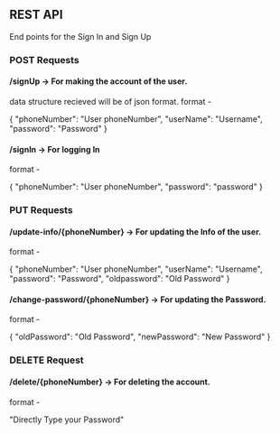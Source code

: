## REST API


End points for the Sign In and Sign Up  

### POST Requests

#### /signUp  ->  For making the account of the user.

data structure recieved will be of json format.
format -

{
	"phoneNumber": "User phoneNumber",
	"userName": "Username",
	"password": "Password"
}

#### /signIn  ->  For logging In

format -

{
	"phoneNumber": "User phoneNumber",
	"password": "password"
}

### PUT Requests

#### /update-info/{phoneNumber}        ->   For updating the Info of the user.

format -

{
	"phoneNumber": "User phoneNumber",
	"userName": "Username",
	"password": "Password",
	"oldpassword": "Old Password"
}

#### /change-password/{phoneNumber}    ->   For updating the Password.

format -

{
	"oldPassword": "Old Password",
	"newPassword": "New Password"
}

### DELETE Request

#### /delete/{phoneNumber}             ->   For deleting the account.

format -

"Directly Type your Password"

